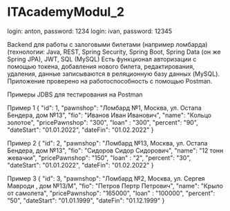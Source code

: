# ITAcademyModul_2

login: anton, password: 1234
login: ivan, password: 12345

Backend для работы с залоговыми билетами (например ломбарда)
(технологии: Java, REST, Spring Security, Spring Boot, Spring Data (он же Spring JPA), JWT, SQL (MySQL)
Есть функционал авторизации с помощью токена, добавления нового билета, редактирования, удаления, данные записываются в реляционную базу данных (MySQL).
Приложение проверено на работоспособность с помощью Postman.

Примеры JDBS для тестирования на Postman

Пример 1
{
    "id": 1,
    "pawnshop": "Ломбард №1, Москва, ул. Остапа Бендера, дом №13",
    "fio": "Иванов Иван Иванович",
    "name": "Кольцо золотое",
    "pricePawnshop": "300",
    "loan" : "300",
    "percent": "90",
    "dateStart": "01.01.2022",
    "dateFin": "01.02.2022"
}

Пример 2
{
    "id": 2,
    "pawnshop": "Ломбард №13, Москва, ул. Остапа Бендера, дом №13",
    "fio": "Сидоров Сидор Сидорович",
    "name": "12 тонн жевачки",
    "pricePawnshop": "150",
    "loan" : "2",
    "percent": "30",
    "dateStart": "01.01.2022",
    "dateFin": "01.02.2022"
}

Пример 3
{
    "id": 3,
    "pawnshop": "Ломбард №2, Москва, ул. Сергея Мавроди , дом №13/М",
    "fio": "Петров Пертр Петрович",
    "name": "Крыло от самолета",
    "pricePawnshop": "165000",
    "loan" : "100000",
    "percent": "50",
    "dateStart": "01.01.1999",
    "dateFin": "01.12.1999"
}

